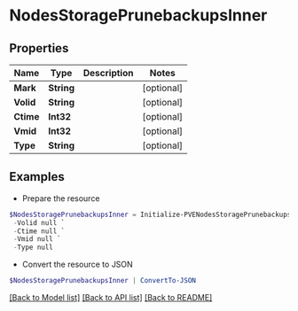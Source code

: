 # NodesStoragePrunebackupsInner
## Properties

Name | Type | Description | Notes
------------ | ------------- | ------------- | -------------
**Mark** | **String** |  | [optional] 
**Volid** | **String** |  | [optional] 
**Ctime** | **Int32** |  | [optional] 
**Vmid** | **Int32** |  | [optional] 
**Type** | **String** |  | [optional] 

## Examples

- Prepare the resource
```powershell
$NodesStoragePrunebackupsInner = Initialize-PVENodesStoragePrunebackupsInner  -Mark null `
 -Volid null `
 -Ctime null `
 -Vmid null `
 -Type null
```

- Convert the resource to JSON
```powershell
$NodesStoragePrunebackupsInner | ConvertTo-JSON
```

[[Back to Model list]](../README.md#documentation-for-models) [[Back to API list]](../README.md#documentation-for-api-endpoints) [[Back to README]](../README.md)

